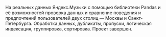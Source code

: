 На реальных данных Яндекс.Музыки c помощью библиотеки Pandas и её возможностей проверка данных и сравнение поведения и предпочтений пользователей двух столиц — Москвы и Санкт-Петербурга. Обработка данных, дубликаты, пропуски, логическая индексация, группировка, сортировка. Проект завершен.
